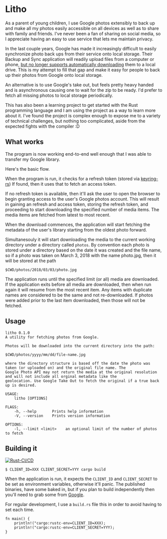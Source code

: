 # Litho

As a parent of young children, I use Google photos extensibly to back up and make 
all my photos easily accessible on all devices as well as to share with family and friends.
I've never been a fan of sharing on social media, so I appreciate having an easy to use
service that lets me maintain privacy.

In the last couple years, Google has made it increasingly difficult to easily synchronize 
photo back ups from their service onto local storage. Their Backup and Sync application 
will readily upload files from a computer or phone, [but no longer supports automatically 
downloading](https://support.google.com/photos/answer/9316089) them to a local drive. This 
is my attempt to fill that gap and make it easy for people to back up their photos from Google
onto local storage.

An alternative is to use Google's take out, but feels pretty heavy handed and is asynchronous
causing one to wait for the zip to be ready. I'd prefer to fetch all missing photos to local 
storage periodically.

This has also been a learning project to get started with the Rust programming language
and I am using the project as a way to learn more about it. I've found the project is
complex enough to expose me to a variety of technical challenges, but nothing too complicated,
aside from the expected fights with the compiler :D

## What works
The program is now working end-to-end well enough that I was able to transfer my Google library.

Here's the basic flow.

When the program is run, it checks for a refresh token (stored via [keyring-rs](https://github.com/hwchen/keyring-rs))
If found, then it uses that to fetch an access token. 

If no refresh token is available, then it'll ask the user to open the browser to begin granting
access to the user's Google photos account. This will result in gaining an refresh and access token, storing
the refresh token, and proceeding to start downloading the specified number of media items. The media items
are fetched from latest to most recent.

When the download commences, the application will start fetching the metadata of the user's library 
starting from the oldest photo forward.

Simultanesouly it will start downloading the media to the current working directory under a 
directory called `photos`. By convention each photo is stored under a directory based on the date 
it was created and the file name, so if a photo was taken on March 3, 2018 with the name photo.jpg, 
then it will be stored at the path

`$CWD/photos/2018/03/03/photo.jpg`

The application runs until the specified limit (or all) media are downloaded. If the application exits
before all media are downloaded, then when run again it will resume from the most recent item. Any items
with duplicate names are considered to be the same and not re-downloaded. If photos were added prior to
the last item downloaded, then those will not be fetched.

## Usage

```
litho 0.1.0
A utility for fetching photos from Google.

Photos will be downloaded into the current directory into the path:

$CWD/photos/yyyy/mm/dd/file-name.jpg

where the directory structure is based off the date the photo was taken (or uploaded on) and the original file name. The
Google Photo API may not return the media at the original resolution and will not include all orginal metadata like the
geolocation. Use Google Take Out to fetch the original if a true back up is desired.

USAGE:
    litho [OPTIONS]

FLAGS:
    -h, --help       Prints help information
    -V, --version    Prints version information

OPTIONS:
    -l, --limit <limit>    an optional limit of the number of photos to fetch
```

## Building it

[![Rust-CI/CD](https://github.com/ttiimm/litho/actions/workflows/build.yml/badge.svg)](https://github.com/ttiimm/litho/actions/workflows/build.yml)

```
$ CLIENT_ID=XXX CLIENT_SECRET=YYY cargo build
```

When the application is run, it expects the `CLIENT_ID` and `CLIENT_SECRET` to be set as environment
variables, otherwise it'll panic. The published binaries, have some baked in, but if you plan to build
independently then you'll need to grab some from [Google](https://developers.google.com/learn/pathways/gcp/get-started-projects).

For regular development, I use a `build.rs` file this in order to avoid having to set each time. 

```
fn main() {
    println!("cargo:rustc-env=CLIENT_ID=XXX);
    println!("cargo:rustc-env=CLIENT_SECRET=YYY);
}
```
